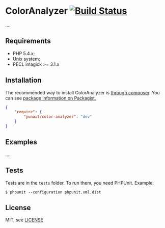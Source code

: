 ColorAnalyzer [![Build Status](https://travis-ci.org/yunait/color-analyzer.png?branch=master)](https://travis-ci.org/yunait/color-analyzer)
==============================

....


Requirements
------------

* PHP 5.4.x;
* Unix system;
* PECL imagick >= 3.1.x


Installation
------------

The recommended way to install ColorAnalyzer is [through composer](http://getcomposer.org).
You can see [package information on Packagist.](https://packagist.org/packages/yunait/color-analyzer)

```JSON
{
    "require": {
        "yunait/color-analyzer": "dev"
    }
}
```


Examples
--------
....


Tests
-----

Tests are in the `tests` folder.
To run them, you need PHPUnit.
Example:

    $ phpunit --configuration phpunit.xml.dist


License
-------

MIT, see [LICENSE](LICENSE)